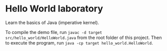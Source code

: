 # Hello World laboratory

Learn the basics of Java (imperative kernel).

To compile the demo file, run `javac -d target src/hello_world/HelloWorld.java` from the root folder of this project.
Then to execute the program, run `java -cp target hello_world.HelloWorld`.
